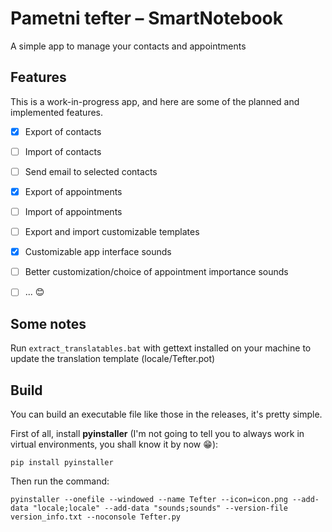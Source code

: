 # Pametni tefter – SmartNotebook 

A simple app to manage your contacts and appointments 


## Features 

This is a work-in-progress app, and here are some of the planned and implemented features. 

-[x] Export of contacts 
-[ ] Import of contacts 
-[ ] Send email to selected contacts 
-[x] Export of appointments 
-[ ] Import of appointments 
-[ ] Export and import customizable templates 
-[x] Customizable app interface sounds 
-[ ] Better customization/choice of appointment importance sounds 
-[ ] ... :blush: 


## Some notes 

Run `extract_translatables.bat` with gettext installed on your machine to update the translation template (locale/Tefter.pot) 


## Build 

You can build an executable file like those in the releases, it's pretty simple. 

First of all, install **pyinstaller** (I'm not going to tell you to always work in virtual environments, you shall know it by now :grin:):  

```shell
pip install pyinstaller
```

Then run the command:  

```shell
pyinstaller --onefile --windowed --name Tefter --icon=icon.png --add-data "locale;locale" --add-data "sounds;sounds" --version-file version_info.txt --noconsole Tefter.py
```
